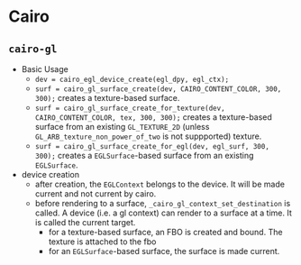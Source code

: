 Cairo
=====

## `cairo-gl`

* Basic Usage
  * `dev = cairo_egl_device_create(egl_dpy, egl_ctx);`
  * `surf = cairo_gl_surface_create(dev, CAIRO_CONTENT_COLOR, 300, 300);`
    creates a texture-based surface.
  * `surf = cairo_gl_surface_create_for_texture(dev, CAIRO_CONTENT_COLOR, tex, 300, 300);`
    creates a texture-based surface from an existing `GL_TEXTURE_2D` (unless
    `GL_ARB_texture_non_power_of_two` is not suppported) texture.
  * `surf = cairo_gl_surface_create_for_egl(dev, egl_surf, 300, 300);` creates a
    `EGLSurface`-based surface from an existing `EGLSurface`.
* device creation
  * after creation, the `EGLContext` belongs to the device.  It will be made
    current and not current by cairo.
  * before rendering to a surface, `_cairo_gl_context_set_destination` is
    called.  A device (i.e. a gl context) can render to a surface at a time.  It
    is called the current target.
    * for a texture-based surface, an FBO is created and bound.  The texture is
      attached to the fbo
    * for an `EGLSurface`-based surface, the surface is made current.
